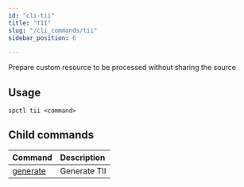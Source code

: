 ```yaml
---
id: "cli-tii"
title: "TII"
slug: "/cli_commands/tii"
sidebar_position: 6

---
```


Prepare custom resource to be processed without sharing the source

## Usage

```
spctl tii <command>
```

## Child commands

|**Command**|**Description**|
| :- | :- |
|[generate](/developers/cli_commands/tii/generate)|Generate TII|